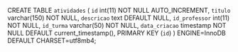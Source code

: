 CREATE TABLE `atividades` (
  `id` int(11) NOT NULL AUTO_INCREMENT,
  `titulo` varchar(150) NOT NULL,
  `descricao` text DEFAULT NULL,
  `id_professor` int(11) NOT NULL,
  `id_turma` varchar(50) NOT NULL,
  `data_criacao` timestamp NOT NULL DEFAULT current_timestamp(),
  PRIMARY KEY (`id`)
) ENGINE=InnoDB DEFAULT CHARSET=utf8mb4;
